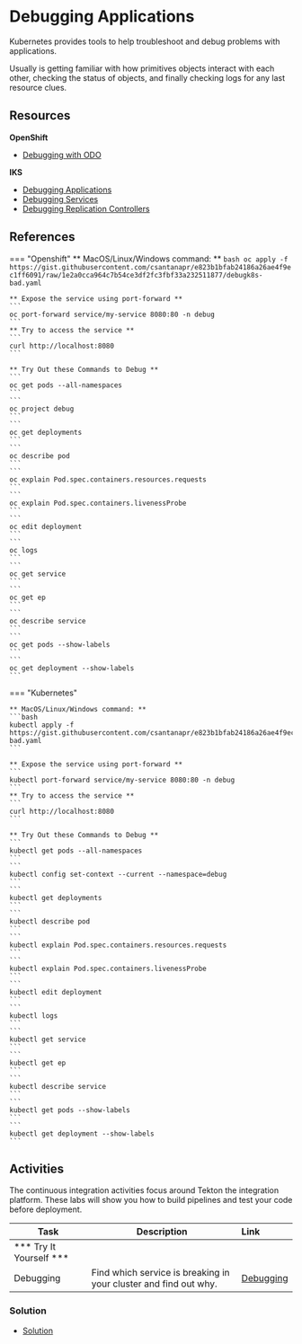 # Debugging Applications

Kubernetes provides tools to help troubleshoot and debug problems with applications.

Usually is getting familiar with how primitives objects interact with each other, checking the status of objects, and finally checking logs for any last resource clues.

## Resources

**OpenShift**
- [Debugging with ODO](https://odo.dev/docs/user-guides/advanced/debugging-with-openshift-toolkit)

**IKS**
- [Debugging Applications](https://kubernetes.io/docs/tasks/debug-application-cluster/debug-application/)
- [Debugging Services](https://kubernetes.io/docs/tasks/debug-application-cluster/debug-service/)
- [Debugging Replication Controllers](https://kubernetes.io/docs/tasks/debug-application-cluster/debug-pod-replication-controller/)


## References

=== "Openshift"
    ** MacOS/Linux/Windows command: **
    ```bash
    oc apply -f https://gist.githubusercontent.com/csantanapr/e823b1bfab24186a26ae4f9ec1ff6091/raw/1e2a0cca964c7b54ce3df2fc3fbf33a232511877/debugk8s-bad.yaml
    ```

    ** Expose the service using port-forward **
    ```
    oc port-forward service/my-service 8080:80 -n debug
    ```
    ** Try to access the service **
    ```
    curl http://localhost:8080
    ```

    ** Try Out these Commands to Debug **
    ```
    oc get pods --all-namespaces
    ```
    ```
    oc project debug
    ```
    ```
    oc get deployments
    ```
    ```
    oc describe pod
    ```
    ```
    oc explain Pod.spec.containers.resources.requests
    ```
    ```
    oc explain Pod.spec.containers.livenessProbe
    ```
    ```
    oc edit deployment
    ```
    ```
    oc logs
    ```
    ```
    oc get service
    ```
    ```
    oc get ep
    ```
    ```
    oc describe service
    ```
    ```
    oc get pods --show-labels
    ```
    ```
    oc get deployment --show-labels
    ```

=== "Kubernetes"

    ** MacOS/Linux/Windows command: **
    ```bash
    kubectl apply -f https://gist.githubusercontent.com/csantanapr/e823b1bfab24186a26ae4f9ec1ff6091/raw/1e2a0cca964c7b54ce3df2fc3fbf33a232511877/debugk8s-bad.yaml
    ```

    ** Expose the service using port-forward **
    ```
    kubectl port-forward service/my-service 8080:80 -n debug
    ```
    ** Try to access the service **
    ```
    curl http://localhost:8080
    ```

    ** Try Out these Commands to Debug **
    ```
    kubectl get pods --all-namespaces
    ```
    ```
    kubectl config set-context --current --namespace=debug
    ```
    ```
    kubectl get deployments
    ```
    ```
    kubectl describe pod
    ```
    ```
    kubectl explain Pod.spec.containers.resources.requests
    ```
    ```
    kubectl explain Pod.spec.containers.livenessProbe
    ```
    ```
    kubectl edit deployment
    ```
    ```
    kubectl logs
    ```
    ```
    kubectl get service
    ```
    ```
    kubectl get ep
    ```
    ```
    kubectl describe service
    ```
    ```
    kubectl get pods --show-labels
    ```
    ```
    kubectl get deployment --show-labels
    ```


## Activities

The continuous integration activities focus around Tekton the integration platform. These labs will show you how to build pipelines and test your code before deployment.

| Task                            | Description         | Link        |
| --------------------------------| ------------------  |:----------- |
| *** Try It Yourself ***                         |         |         | 
| Debugging | Find which service is breaking in your cluster and find out why.  | [Debugging](../kube-overview/activities/labs/lab5) | 30 min |

### Solution
- [Solution](https://gist.github.com/csantanapr/e823b1bfab24186a26ae4f9ec1ff6091#file-debugk8s-yaml)

